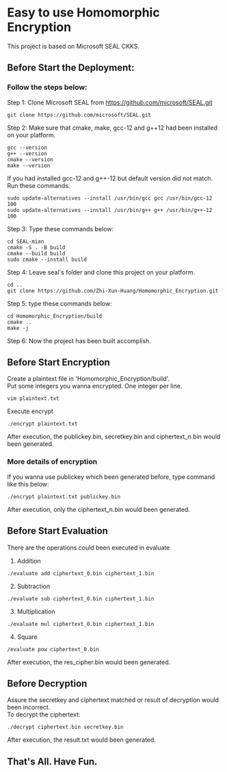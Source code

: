 # Easy to use Homomorphic Encryption
This project is based on Microsoft SEAL CKKS.

## Before Start the Deployment:

### Follow the steps below:
Step 1: Clone Microsoft SEAL from https://github.com/microsoft/SEAL.git<br>
```
git clone https://github.com/microsoft/SEAL.git
```
Step 2: Make sure that cmake, make, gcc-12 and g++12 had been installed on your platform.<br>
```
gcc --version
g++ --version
cmake --version
make --version
```
If you had installed gcc-12 and g++-12 but default version did not match. Run these commands.
```
sudo update-alternatives --install /usr/bin/gcc gcc /usr/bin/gcc-12 100
sudo update-alternatives --install /usr/bin/g++ g++ /usr/bin/g++-12 100
```
Step 3: Type these commands below:
```
cd SEAL-mian
cmake -S . -B build
cmake --build build
sudo cmake --install build
```
Step 4: Leave seal's folder and clone this project on your platform.<br>
```
cd ..
git clone https://github.com/Zhi-Xun-Huang/Homomorphic_Encryption.git
```
Step 5: type these commands below:
```
cd Homomorphic_Encryption/build
cmake ..
make -j
```
Step 6: Now the project has been built accomplish.

## Before Start Encryption
Create a plaintext file in 'Homomorphic_Encryption/build'.<br>
Put some integers you wanna encrypted. One integer per line.
```
vim plaintext.txt
```
Execute encrypt
```
./encrypt plaintext.txt
```
After execution, the publickey.bin, secretkey.bin and ciphertext_n.bin would been generated.

### More details of encryption
If you wanna use publickey which been generated before, type command like this below:
```
./encrypt plaintext.txt publickey.bin
```
After execution, only the ciphertext_n.bin would been generated.

## Before Start Evaluation
There are the operations could been executed in evaluate
1. Addition
```
./evaluate add ciphertext_0.bin ciphertext_1.bin
```
2. Subtraction
```
./evaluate sub ciphertext_0.bin ciphertext_1.bin
```
3. Multiplication
```
./evaluate mul ciphertext_0.bin ciphertext_1.bin
```
4. Square
```
/evaluate pow ciphertext_0.bin
```
After execution, the res_cipher.bin would been generated.

## Before Decryption

Assure the secretkey and ciphertext matched or result of decryption would been incorrect.<br>
To decrypt the ciphertext:
```
./decrypt ciphertext.bin secretkey.bin
```
After execution, the result.txt would been generated.

## That's All. Have Fun.